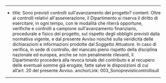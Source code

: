 ---
  - title: Sono previsti controlli sull'avanzamento del progetto?
    content: Oltre ai controlli relativi all'asseverazione, il Dipartimento si riserva il diritto di esercitare, in ogni tempo, con le modalità che riterrà opportune, verifiche e controlli a campione sull'avanzamento finanziario, procedurale e fisico del progetto, sul rispetto degli obblighi previsti dalla normativa vigente, e dal presente Avviso nonché sulla veridicità delle dichiarazioni e informazioni prodotte dal Soggetto Attuatore. In caso di verifica, in sede di controllo, del mancato pieno rispetto della disciplina nazionale ed europea, anche se non penalmente rilevanti, il Dipartimento procederà alla revoca totale del contributo e al recupero delle eventuali somme già erogate, fatte salve le disposizioni di cui all’art. 20 del presente Avviso.
    anchorLink: 003_Sonoprevisticontrollisull
---